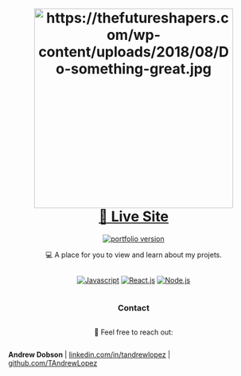 <!-- HEADER -->
<h1 align="center">
  <img 
  alt="https://thefutureshapers.com/wp-content/uploads/2018/08/Do-something-great.jpg" 
  src="https://bs-uploads.toptal.io/blackfish-uploads/components/blog_post_page/content/cover_image_file/cover_image/689161/1211-Language_Services_in_Text_Editors_Newsletter-18b1ac8f0e017a8e065227e88cbfd664.png" 
  width=400/><br/>
  <a href="#">🔗 Live Site</a>
</h1>

<!-- BADGES -->
<p align="center">
<a href="#">
<img src="https://img.shields.io/badge/Version-1.0-00ADD8?style=for-the-badge" alt="portfolio version" />
</a>
</p>

<!-- BRIEF DESCRIPTION -->
<p align="center">
💻 A place for you to view and learn about my projets.
</p>

<div style="display: flex; justify-content: center; flex-direction: column; align-items: center;">

[![Javascript][javascript]][javascript-url]
[![React.js][react.js]][react-url]
[![Node.js][node.js]][node.js-url]

### Contact

📱 Feel free to reach out:

**Andrew Dobson**
| [linkedin.com/in/tandrewlopez](https://linkedin.com/in/tandrewlopez) | [github.com/TAndrewLopez](https://github.com/TAndrewLopez)

</div>

<!-- VARS -->

[react.js]: https://img.shields.io/badge/React-20232A?style=for-the-badge&logo=react&logoColor=61DAFB
[react-url]: https://reactjs.org/
[javascript]: https://img.shields.io/badge/JavaScript-F7DF1E?style=for-the-badge&logo=javascript&logoColor=black
[javascript-url]: https://www.javascript.com/
[node.js]: https://img.shields.io/badge/Node.js-43853D?style=for-the-badge&logo=node.js&logoColor=white
[node.js-url]: https://nodejs.org/en/
